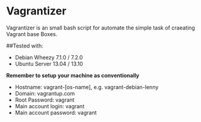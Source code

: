 Vagrantizer
===========

Vagrantizer is an small bash script for automate the simple task of craeating Vagrant base Boxes.

##Tested with:

- Debian Wheezy 7.1.0 / 7.2.0
- Ubuntu Server 13.04 / 13.10

__Remember to setup your machine as conventionally__

  + Hostname: vagrant-[os-name], e.g. vagrant-debian-lenny
  + Domain: vagrantup.com
  + Root Password: vagrant
  + Main account login: vagrant
  + Main account password: vagrant
